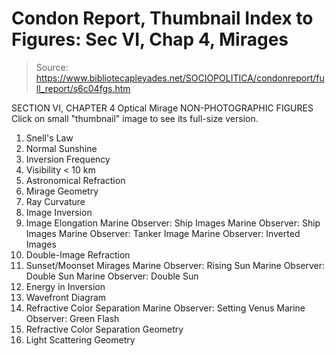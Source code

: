 # Condon Report, Thumbnail Index to Figures: Sec VI, Chap 4, Mirages

> Source: https://www.bibliotecapleyades.net/SOCIOPOLITICA/condonreport/full_report/s6c04fgs.htm

SECTION VI, CHAPTER 4
Optical Mirage
NON-PHOTOGRAPHIC FIGURES
Click on small "thumbnail" image to see its full-size version.
1. Snell's Law
2. Normal Sunshine
3. Inversion Frequency
4. Visibility < 10 km
5. Astronomical Refraction
6. Mirage Geometry
7. Ray Curvature
8. Image Inversion
9. Image Elongation
Marine Observer:
Ship Images
Marine Observer:
Ship Images
Marine Observer:
Tanker Image
Marine Observer:
Inverted Images
10. Double-Image Refraction
11. Sunset/Moonset Mirages
Marine Observer:
Rising Sun
Marine Observer:
Double Sun
Marine Observer:
Double Sun
12. Energy in Inversion
13. Wavefront Diagram
14. Refractive Color Separation
Marine Observer:
Setting Venus
Marine Observer:
Green Flash
15. Refractive Color Separation Geometry
16. Light Scattering Geometry
